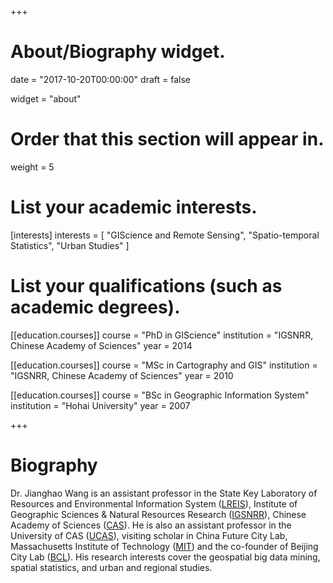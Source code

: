 +++
# About/Biography widget.

date = "2017-10-20T00:00:00"
draft = false

widget = "about"

# Order that this section will appear in.
weight = 5

# List your academic interests.
[interests]
  interests = [
    "GIScience and Remote Sensing",
    "Spatio-temporal Statistics",
    "Urban Studies"
  ]

# List your qualifications (such as academic degrees).
[[education.courses]]
  course = "PhD in GIScience"
  institution = "IGSNRR, Chinese Academy of Sciences"
  year = 2014

[[education.courses]]
  course = "MSc in Cartography and GIS"
  institution = "IGSNRR, Chinese Academy of Sciences"
  year = 2010

[[education.courses]]
  course = "BSc in Geographic Information System"
  institution = "Hohai University"
  year = 2007
 
+++

# Biography

Dr. Jianghao Wang is an assistant professor in the State Key Laboratory of Resources and Environmental Information System ([LREIS](http://www.lreis.ac.cn/)), Institute of Geographic Sciences & Natural Resources Research ([IGSNRR](http://www.igsnrr.ac.cn/)), Chinese Academy of Sciences ([CAS](http://english.cas.cn/)). He is also an assistant professor in the University of CAS ([UCAS](http://english.ucas.ac.cn/)), visiting scholar in China Future City Lab, Massachusetts Institute of Technology ([MIT](http://web.mit.edu/)) and the co-founder of Beijing City Lab ([BCL](http://www.beijingcitylab.com/)). His research interests cover the geospatial big data mining, spatial statistics, and urban and regional studies.
